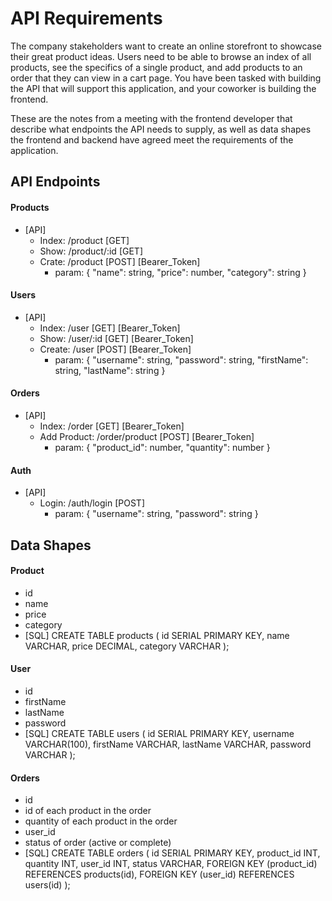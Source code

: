 # API Requirements
The company stakeholders want to create an online storefront to showcase their great product ideas. Users need to be able to browse an index of all products, see the specifics of a single product, and add products to an order that they can view in a cart page. You have been tasked with building the API that will support this application, and your coworker is building the frontend.

These are the notes from a meeting with the frontend developer that describe what endpoints the API needs to supply, as well as data shapes the frontend and backend have agreed meet the requirements of the application. 

## API Endpoints
#### Products
- [API]
    - Index: /product [GET]
    - Show: /product/:id [GET]
    - Crate: /product [POST] [Bearer_Token]
        - param: {
            "name": string,
            "price": number,
            "category": string
        }

#### Users
- [API]
    - Index: /user [GET] [Bearer_Token]
    - Show: /user/:id [GET] [Bearer_Token]
    - Create: /user [POST] [Bearer_Token]
        - param: {
            "username": string,
            "password": string,
            "firstName": string,
            "lastName": string
        }

#### Orders
- [API]
    - Index: /order [GET] [Bearer_Token]
    - Add Product: /order/product [POST] [Bearer_Token]
        - param: {
            "product_id": number,
            "quantity": number
        }

#### Auth
- [API]
    - Login: /auth/login [POST]
        - param: {
            "username": string,
            "password": string
        }

## Data Shapes
#### Product
- id
- name
- price
- category
- [SQL]
    CREATE TABLE products (
        id SERIAL PRIMARY KEY,
        name VARCHAR,
        price DECIMAL,
        category VARCHAR
    );

#### User
- id
- firstName
- lastName
- password
- [SQL]
    CREATE TABLE users (
        id SERIAL PRIMARY KEY,
        username VARCHAR(100),
        firstName VARCHAR,
        lastName VARCHAR,
        password VARCHAR
    );

#### Orders
- id
- id of each product in the order
- quantity of each product in the order
- user_id
- status of order (active or complete)
- [SQL]
    CREATE TABLE orders (
        id SERIAL PRIMARY KEY,
        product_id INT,
        quantity INT,
        user_id INT,
        status VARCHAR,
        FOREIGN KEY (product_id) REFERENCES products(id),
        FOREIGN KEY (user_id) REFERENCES users(id)
    );

